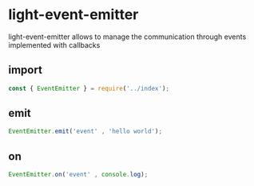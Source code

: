 # light-event-emitter


light-event-emitter allows to manage the communication through events implemented with callbacks

## import

```javascript
const { EventEmitter } = require('../index');
```

## emit

```javascript
EventEmitter.emit('event' , 'hello world');
```

## on

```javascript
EventEmitter.on('event' , console.log);
```
